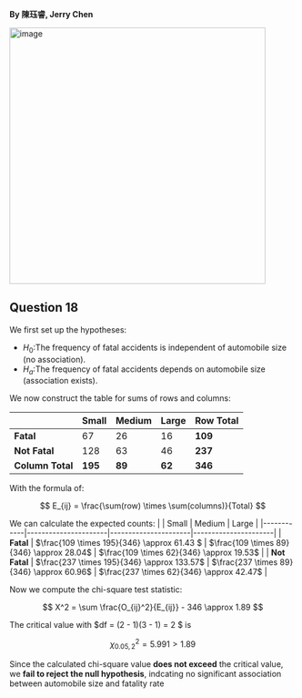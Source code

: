 **By 陳珏睿, Jerry Chen**

<img width="450" alt="image" src="https://github.com/user-attachments/assets/db50527b-689c-4fe7-b0a1-96a23be39c74" />

## Question 18
We first set up the hypotheses:
- $H_0$:The frequency of fatal accidents is independent of automobile size (no association).
- $H_a$:The frequency of fatal accidents depends on automobile size (association exists).

We now  construct the table for sums of rows and columns:

|            | Small | Medium | Large | **Row Total** |
|------------|-------|--------|-------|--------------|
| **Fatal**    | 67    | 26     | 16    | **109**      |
| **Not Fatal**| 128   | 63     | 46    | **237**      |
| **Column Total** | **195** | **89** | **62** | **346**      |

With the formula of:

$$
E_{ij} = \frac{\sum(row) \times \sum(columns)}{Total}
$$

We can calculate the expected counts:
|            | Small                | Medium               | Large                |
|------------|----------------------|----------------------|----------------------|
| **Fatal**    | $\frac{109 \times 195}{346} \approx 61.43 $ |  $\frac{109 \times 89}{346} \approx 28.04$  | $\frac{109 \times 62}{346} \approx 19.53$ |
| **Not Fatal** | $\frac{237 \times 195}{346} \approx 133.57$  | $\frac{237 \times 89}{346} \approx 60.96$  |  $\frac{237 \times 62}{346} \approx 42.47$  |

Now we compute the chi-square test statistic:

$$
X^2 = \sum \frac{O_{ij}^2}{E_{ij}} - 346 \approx 1.89
$$

The critical value with $df = (2 - 1)(3 - 1) = 2 $ is

$$
\chi^2_{0.05, 2} = 5.991 > 1.89 
$$

Since the calculated chi-square value **does not exceed** the critical value, we **fail to reject the null hypothesis**, indcating no significant association between automobile size and fatality rate




